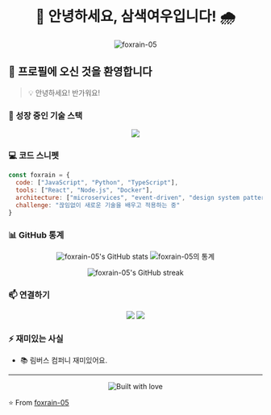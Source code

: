 <h1 align="center">🦊 안녕하세요, 삼색여우입니다! 🌧️</h1>

<p align="center">
  <img src="https://komarev.com/ghpvc/?username=foxrain-05&label=Profile%20views&color=0e75b6&style=flat" alt="foxrain-05" />
</p>

## 🌈 프로필에 오신 것을 환영합니다

> 💡 안녕하세요! 반가워요!


### 🌱 성장 중인 기술 스택
<p align="center">
  <img src="https://skillicons.dev/icons?i=js,py,react,nodejs,typescript" />
</p>

### 💻 코드 스니펫
```javascript
const foxrain = {
  code: ["JavaScript", "Python", "TypeScript"],
  tools: ["React", "Node.js", "Docker"],
  architecture: ["microservices", "event-driven", "design system pattern"],
  challenge: "끊임없이 새로운 기술을 배우고 적용하는 중"
}
```

### 📊 GitHub 통계
<p align="center">
  <img src="https://github-readme-stats.vercel.app/api?username=foxrain-05&show_icons=true&theme=radical" alt="foxrain-05's GitHub stats" />
  <img src="https://github-readme-stats.vercel.app/api?username=foxrain-05&show_icons=true&theme=radical" alt="foxrain-05의 통계">
</p>
<p align="center">
  <img src="https://github-readme-streak-stats.herokuapp.com/?user=foxrain-05&theme=radical" alt="foxrain-05's GitHub streak" />
</p>

### 📫 연결하기
<p align="center">
  <a href="mailto:1skakaodowx@gmail.com"><img src="https://img.shields.io/badge/Email-D14836?style=for-the-badge&logo=gmail&logoColor=white"/></a>
  <a href="https://dead-lock.tistory.com/"><img src="https://img.shields.io/badge/Tistory-000000?style=for-the-badge&logo=tistory&logoColor=white"/></a>
</p>

### ⚡ 재미있는 사실
- 📚 림버스 컴퍼니 재미있어요.

---

<p align="center">
  <img src="https://forthebadge.com/images/badges/built-with-love.svg" alt="Built with love" />
</p>

⭐️ From [foxrain-05](https://github.com/foxrain-05)
